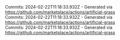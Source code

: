 Commits: 2024-02-22T11:18:33.932Z - Generated via https://github.com/marketplace/actions/artificial-grass
<br>
Commits: 2024-02-22T11:18:33.932Z - Generated via https://github.com/marketplace/actions/artificial-grass
<br>
Commits: 2024-02-22T11:18:33.932Z - Generated via https://github.com/marketplace/actions/artificial-grass
<br>
